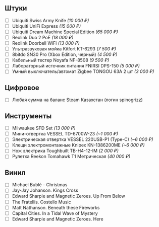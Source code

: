 

## Штуки

- [ ] Ubiquiti Swiss Army Knife _(10 000 ₽)_
- [ ] Ubiquiti UniFi Express _(15 000 ₽)_
- [ ] Ubiquiti Dream Machine Special Edition _(65 000 ₽)_
- [ ] Reolink Duo 2 PoE _(18 000 ₽)_
- [ ] Reolink Doorbell WiFi _(13 000 ₽)_
- [ ] Ультразвуковая мойка Kitfort КТ-6293 _(7 500 ₽)_
- [ ] 8bitdo SN30 Pro (Xbox Edition, черный) _(4 500 ₽)_
- [ ] Кабельный тестер Noyafa NF-8508 _(9 500 ₽)_
- [ ] Лабораторный источник питания FNIRSI DPS-150 _(5 000 ₽)_
- [ ] Умный выключатель/автомат Zigbee TONGOU 63A 2 шт _(3 000 ₽)_

## Цифровое

- [ ] Любая сумма на баланс Steam Казахстан (логин spinogrizz)

## Инструменты

- [ ] Milwaukee SFD Set _(13 000 ₽)_
- [ ] Мини-отвертка VESSEL TD-6700W-23 _(~1 000 ₽)_
- [ ] Электрическая отвертка VESSEL 220USB-P1 (Type-C) _(~6 000 ₽)_
- [ ] Клещи электромонтажные Knipex KN-1386200ME _(~6 000 ₽)_
- [ ] Нож электрика Toughbuilt TB-H4-12-IM _(2 000 ₽)_
- [ ] Рулетка Reekon Tomahawk T1 Метрическая _(40 000 ₽)_ 

## Винил

- [ ] Michael Bublé - Christmas
- [ ] Jay-Jay Johanson. Kings Cross
- [ ] Edward Sharpie and Magnetic Zeroes. Up From Below
- [ ] The Fratellis. Costello Music
- [ ] Matt Nathanson. Beneath these Fireworks
- [ ] Capital Cities. In a Tidal Wave of Mystery 
- [ ] Edward Sharpie and Magnetic Zeroes. Here
